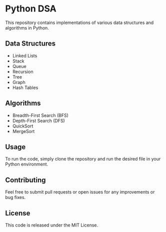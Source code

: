 # Python DSA

This repository contains implementations of various data structures and algorithms in Python.

## Data Structures
- Linked Lists
- Stack
- Queue
- Recursion
- Tree
- Graph
- Hash Tables

## Algorithms
- Breadth-First Search (BFS)
- Depth-First Search (DFS)
- QuickSort
- MergeSort

## Usage
To run the code, simply clone the repository and run the desired file in your Python environment.

## Contributing
Feel free to submit pull requests or open issues for any improvements or bug fixes.

## License
This code is released under the MIT License.
